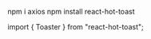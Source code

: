 npm i axios
npm install react-hot-toast

import { Toaster } from "react-hot-toast";
            <Toaster />
